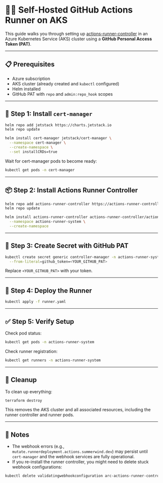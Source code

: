 # 🏃‍♂️ Self-Hosted GitHub Actions Runner on AKS

This guide walks you through setting up [actions-runner-controller](https://github.com/actions/actions-runner-controller) in an Azure Kubernetes Service (AKS) cluster using a **GitHub Personal Access Token (PAT)**.

---

## 📋 Prerequisites

- Azure subscription
- AKS cluster (already created and `kubectl` configured)
- Helm installed
- GitHub PAT with `repo` and `admin:repo_hook` scopes

---

## 🔐 Step 1: Install `cert-manager`

```bash
helm repo add jetstack https://charts.jetstack.io
helm repo update

helm install cert-manager jetstack/cert-manager \
  --namespace cert-manager \
  --create-namespace \
  --set installCRDs=true
```

Wait for cert-manager pods to become ready:

```bash
kubectl get pods -n cert-manager
```

---

## 📦 Step 2: Install Actions Runner Controller

```bash
helm repo add actions-runner-controller https://actions-runner-controller.github.io/actions-runner-controller
helm repo update

helm install actions-runner-controller actions-runner-controller/actions-runner-controller \
  --namespace actions-runner-system \
  --create-namespace
```

---

## 🔑 Step 3: Create Secret with GitHub PAT

```bash
kubectl create secret generic controller-manager -n actions-runner-system \
  --from-literal=github_token=<YOUR_GITHUB_PAT>
```

Replace `<YOUR_GITHUB_PAT>` with your token.

---

## 🤖 Step 4: Deploy the Runner

```bash
kubectl apply -f runner.yaml
```

---

## ✅ Step 5: Verify Setup

Check pod status:

```bash
kubectl get pods -n actions-runner-system
```

Check runner registration:

```bash
kubectl get runners -n actions-runner-system
```

---

## 🧹 Cleanup

To clean up everything:

```bash
terraform destroy
```

This removes the AKS cluster and all associated resources, including the runner controller and runner pods.

---

## 📝 Notes

- The webhook errors (e.g., `mutate.runnerdeployment.actions.summerwind.dev`) may persist until `cert-manager` and the webhook services are fully operational.
- If you re-install the runner controller, you might need to delete stuck webhook configurations:

```bash
kubectl delete validatingwebhookconfiguration arc-actions-runner-controller-validating-webhook-configuration
```